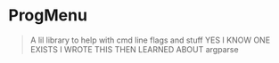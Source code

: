 # ProgMenu
> A lil library to help with cmd line flags and stuff
> YES I KNOW ONE EXISTS I WROTE THIS THEN LEARNED ABOUT argparse
